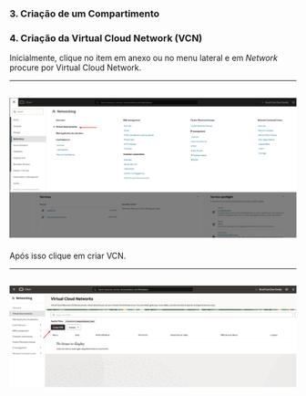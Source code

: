 ### 3. Criação de um Compartimento

### 4. Criação da Virtual Cloud Network (VCN)
Inicialmente, clique no item em anexo ou no menu lateral e em *Network* procure por Virtual Cloud Network.

---
![Painel inicial](../../assets/images/image1.png)
---

Após isso clique em criar VCN.

---
![Virtual Cloud Network](../../assets/images/image2.png)
---
